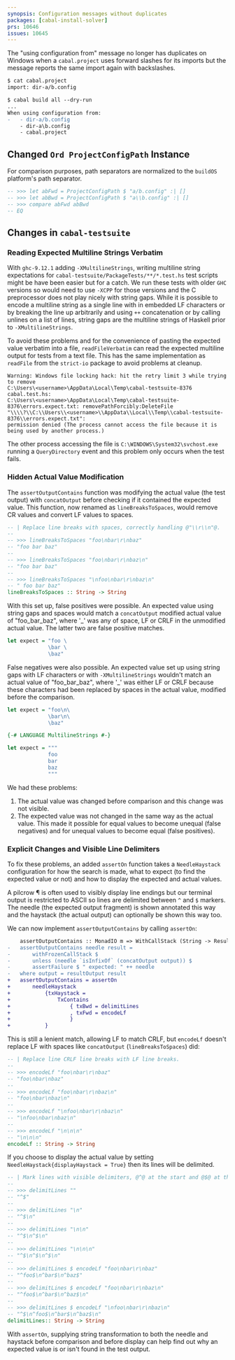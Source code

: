```yaml
---
synopsis: Configuration messages without duplicates
packages: [cabal-install-solver]
prs: 10646
issues: 10645
---
```


The "using configuration from" message no longer has duplicates on Windows when
a `cabal.project` uses forward slashes for its imports but the message reports
the same import again with backslashes.

```diff
$ cat cabal.project
import: dir-a/b.config

$ cabal build all --dry-run
...
When using configuration from:
-   - dir-a/b.config
    - dir-a\b.config
    - cabal.project
```

## Changed `Ord ProjectConfigPath` Instance

For comparison purposes, path separators are normalized to the `buildOS`
platform's path separator.

```haskell
-- >>> let abFwd = ProjectConfigPath $ "a/b.config" :| []
-- >>> let abBwd = ProjectConfigPath $ "a\\b.config" :| []
-- >>> compare abFwd abBwd
-- EQ
```

## Changes in `cabal-testsuite`

### Reading Expected Multiline Strings Verbatim

With `ghc-9.12.1` adding `-XMultilineStrings`, writing multiline string
expectations for `cabal-testsuite/PackageTests/**/*.test.hs` test scripts might
be have been easier but for a catch. We run these tests with older `GHC`
versions so would need to use `-XCPP` for those versions and the C preprocessor
does not play nicely with string gaps. While it is possible to encode a
multiline string as a single line with in embedded LF characters or by breaking
the line up arbitrarily and using `++` concatenation or by calling unlines on a
list of lines, string gaps are the multiline strings of Haskell prior to
`-XMultilineStrings`.

To avoid these problems and for the convenience of pasting the expected value
verbatim into a file, `readFileVerbatim` can read the expected multiline output
for tests from a text file.  This has the same implementation as `readFile` from
the `strict-io` package to avoid problems at cleanup.

```
Warning: Windows file locking hack: hit the retry limit 3 while trying to remove
C:\Users\<username>\AppData\Local\Temp\cabal-testsuite-8376
cabal.test.hs:
C:\Users\<username>\AppData\Local\Temp\cabal-testsuite-8376\errors.expect.txt: removePathForcibly:DeleteFile
"\\\\?\\C:\\Users\\<username>\\AppData\\Local\\Temp\\cabal-testsuite-8376\\errors.expect.txt":
permission denied (The process cannot access the file because it is being used by another process.)
```

The other process accessing the file is `C:\WINDOWS\System32\svchost.exe`
running a `QueryDirectory` event and this problem only occurs when the test
fails.

### Hidden Actual Value Modification

The `assertOutputContains` function was modifying the actual value (the test
output) with `concatOutput` before checking if it contained the expected value.
This function, now renamed as `lineBreaksToSpaces`, would remove CR values and
convert LF values to spaces.

```haskell
-- | Replace line breaks with spaces, correctly handling @"\\r\\n"@.
--
-- >>> lineBreaksToSpaces "foo\nbar\r\nbaz"
-- "foo bar baz"
--
-- >>> lineBreaksToSpaces "foo\nbar\r\nbaz\n"
-- "foo bar baz"
--
-- >>> lineBreaksToSpaces "\nfoo\nbar\r\nbaz\n"
-- " foo bar baz"
lineBreaksToSpaces :: String -> String
```

With this set up, false positives were possible. An expected value using string
gaps and spaces would match a `concatOutput` modified actual value of
"foo_bar_baz", where '_' was any of space, LF or CRLF in the unmodified actual
value. The latter two are false positive matches.

```haskell
let expect = "foo \
             \bar \
             \baz"
```

False negatives were also possible. An expected value set up using string gaps
with LF characters or with `-XMultilineStrings` wouldn't match an actual value
of "foo_bar_baz", where '_' was either LF or CRLF because these characters had
been replaced by spaces in the actual value, modified before the comparison.

```haskell
let expect = "foo\n\
             \bar\n\
             \baz"
```

```haskell
{-# LANGUAGE MultilineStrings #-}

let expect = """
             foo
             bar
             baz
             """
```

We had these problems:

1. The actual value was changed before comparison and this change was not visible.
2. The expected value was not changed in the same way as the actual value. This
   made it possible for equal values to become unequal (false negatives) and for
   unequal values to become equal (false positives).

### Explicit Changes and Visible Line Delimiters

To fix these problems, an added `assertOn` function takes a `NeedleHaystack`
configuration for how the search is made, what to expect (to find the expected
value or not) and how to display the expected and actual values.

A pilcrow ¶ is often used to visibly display line endings but our terminal
output is restricted to ASCII so lines are delimited between `^` and `$`
markers. The needle (the expected output fragment) is shown annotated this way
and the haystack (the actual output) can optionally be shown this way too.

We can now implement `assertOutputContains` by calling `assertOn`:

```diff
    assertOutputContains :: MonadIO m => WithCallStack (String -> Result -> m ())
-   assertOutputContains needle result =
-       withFrozenCallStack $
-       unless (needle `isInfixOf` (concatOutput output)) $
-       assertFailure $ " expected: " ++ needle
-   where output = resultOutput result
+   assertOutputContains = assertOn
+       needleHaystack
+           {txHaystack =
+               TxContains
+                   { txBwd = delimitLines
+                   , txFwd = encodeLf
+                   }
+           }
```

This is still a lenient match, allowing LF to match CRLF, but `encodeLf` doesn't
replace LF with spaces like `concatOutput` (`lineBreaksToSpaces`) did:

```haskell
-- | Replace line CRLF line breaks with LF line breaks.
--
-- >>> encodeLf "foo\nbar\r\nbaz"
-- "foo\nbar\nbaz"
--
-- >>> encodeLf "foo\nbar\r\nbaz\n"
-- "foo\nbar\nbaz\n"
--
-- >>> encodeLf "\nfoo\nbar\r\nbaz\n"
-- "\nfoo\nbar\nbaz\n"
--
-- >>> encodeLf "\n\n\n"
-- "\n\n\n"
encodeLf :: String -> String
```

If you choose to display the actual value by setting
`NeedleHaystack{displayHaystack = True}` then its lines will be delimited.

```haskell
-- | Mark lines with visible delimiters, @^@ at the start and @$@ at the end.
--
-- >>> delimitLines ""
-- "^$"
--
-- >>> delimitLines "\n"
-- "^$\n"
--
-- >>> delimitLines "\n\n"
-- "^$\n^$\n"
--
-- >>> delimitLines "\n\n\n"
-- "^$\n^$\n^$\n"
--
-- >>> delimitLines $ encodeLf "foo\nbar\r\nbaz"
-- "^foo$\n^bar$\n^baz$"
--
-- >>> delimitLines $ encodeLf "foo\nbar\r\nbaz\n"
-- "^foo$\n^bar$\n^baz$\n"
--
-- >>> delimitLines $ encodeLf "\nfoo\nbar\r\nbaz\n"
-- "^$\n^foo$\n^bar$\n^baz$\n"
delimitLines:: String -> String
```

With `assertOn`, supplying string transformation to both the needle and haystack
before comparison and before display can help find out why an expected value is
or isn't found in the test output.
